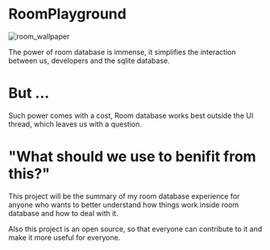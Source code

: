 # RoomPlayground
![room_wallpaper](https://user-images.githubusercontent.com/28806543/50052680-a502e880-0130-11e9-8749-9cf1259674cf.png)

The power of room database is immense, it simplifies the interaction between us, developers and the sqlite database.

# But ...
Such power comes with a cost, Room database works best outside the UI thread, which leaves us with a question.

# "What should we use to benifit from this?"

This project will be the summary of my room database experience for anyone who wants to better understand how things work inside
room database and how to deal with it.

Also this project is an open source, so that everyone can contribute to it and make it more useful for everyone.
